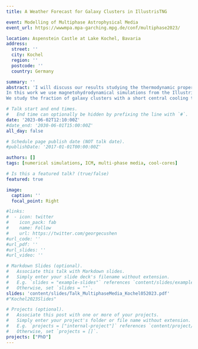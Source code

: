 ```yaml
---
title: A Weather Forecast for Galaxy Clusters in IllustrisTNG

event: Modelling of Multiphase Astrophysical Media
event_url: https://wwwmpa.mpa-garching.mpg.de/conf/multiphase2023/

location: Aspenstein Castle at Lake Kochel, Bavaria
address:
  street: ''
  city: Kochel
  region: ''
  postcode: ''
  country: Germany

summary: ''
abstract: 'I will discuss our results studying the thermodynamic properties in the intracluster medium (ICM) of galaxy clusters. The highly multi-scale gas structure and large dynamic range of spatial and temporal scales of the key physical processes makes numerical simulation of the ICM a computational challenge.
In this work we use magnetohydrodynamical simulations from the IllustrisTNG suite (TNG50) together with the new TNG-Cluster project to study ICM gas physics in the full cosmological context, within the framework of a well-validated and comprehensive physical model for galaxy formation and AGN feedback physics. These simulations come with a large sample of well-resolved galaxy clusters including the "full" physics TNG model which allows us to study the heterogeneity and diversity of clusters.
We study the fraction of galaxy clusters with a short central cooling time (cool-core clusters) based on different diagnostics as central electron density, central entropy, concentration and cuspiness. We investigate the astrophysical processes which are most effective in turning cool-core clusters in non-cool-core clusters. We study if mergers can be made responsible for the whole population of non-cool-core clusters. We also explore how the TNG model for SMBH feedback can produce episodic periods of self-regulation, leading to intermittent phases of cool gas abundance in the centers of clusters, which are then subsequently dispersed.'

# Talk start and end times.
#   End time can optionally be hidden by prefixing the line with `#`.
date: '2023-06-02T12:10:00Z'
#date_end: '2030-06-01T15:00:00Z'
all_day: false

# Schedule page publish date (NOT talk date).
#publishDate: '2017-01-01T00:00:00Z'

authors: []
tags: [numerical simulations, ICM, multi-phase media, cool-cores]

# Is this a featured talk? (true/false)
featured: true

image:
  caption: ''
  focal_point: Right

#links:
#  - icon: twitter
#    icon_pack: fab
#    name: Follow
#    url: https://twitter.com/georgecushen
#url_code: ''
#url_pdf: ''
#url_slides: ''
#url_video: ''

# Markdown Slides (optional).
#   Associate this talk with Markdown slides.
#   Simply enter your slide deck's filename without extension.
#   E.g. `slides = "example-slides"` references `content/slides/example-slides.md`.
#   Otherwise, set `slides = ""`.
slides: 'content/slides/Talk_MultiphaseMedia_Kochel052023.pdf'
#"Kochel2023Slides"

# Projects (optional).
#   Associate this post with one or more of your projects.
#   Simply enter your project's folder or file name without extension.
#   E.g. `projects = ["internal-project"]` references `content/project/deep-learning/index.md`.
#   Otherwise, set `projects = []`.
projects: ["PhD"]
---
```



